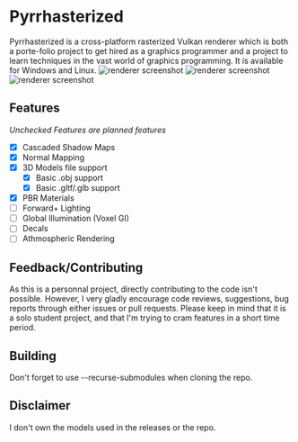 # Pyrrhasterized
Pyrrhasterized is a cross-platform rasterized Vulkan renderer which is both a porte-folio project to get hired as a graphics programmer and a project to learn techniques in the vast world of graphics programming. It is available for Windows and Linux.
![renderer screenshot](https://github.com/PyrrhaTocquet/Pyrrhasterized/blob/master/pictures/renderer.png)
![renderer screenshot](https://github.com/PyrrhaTocquet/Pyrrhasterized/blob/master/pictures/renderer2.png)
![renderer screenshot](https://github.com/PyrrhaTocquet/Pyrrhasterized/blob/master/pictures/renderer3.png)
## Features
*Unchecked Features are planned features*
- [x] Cascaded Shadow Maps
- [x] Normal Mapping
- [x] 3D Models file support
  - [x] Basic .obj support
  - [x] Basic .gltf/.glb support
- [x] PBR Materials  
- [ ] Forward+ Lighting
- [ ] Global Illumination (Voxel GI)
- [ ] Decals
- [ ] Athmospheric Rendering

## Feedback/Contributing
As this is a personnal project, directly contributing to the code isn't possible. However, I very gladly encourage code reviews, suggestions, bug reports through either issues or pull requests. Please keep in mind that it is a solo student project, and that I'm trying to cram features in a short time period.

## Building
Don't forget to use --recurse-submodules when cloning the repo.

## Disclaimer
I don't own the models used in the releases or the repo.
